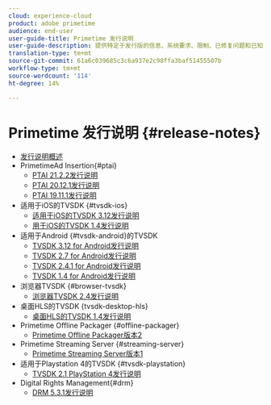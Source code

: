 ```yaml
---
cloud: experience-cloud
product: adobe primetime
audience: end-user
user-guide-title: Primetime 发行说明
user-guide-description: 提供特定于发行版的信息、系统要求、限制、已修复问题和已知问题。
translation-type: tm+mt
source-git-commit: 61a6c039685c3c6a937e2c98ffa3baf51455507b
workflow-type: tm+mt
source-wordcount: '114'
ht-degree: 14%

---
```



# Primetime 发行说明  {#release-notes}

+ [发行说明概述](home.md)
+ PrimetimeAd Insertion{#ptai}
   + [PTAI 21.2.2发行说明](ptai-21x-release-notes.md)
   + [PTAI 20.12.1发行说明](ptai-20x-release-notes.md)
   + [PTAI 19.11.1发行说明](ptai-19x-release-notes.md)
+ 适用于iOS的TVSDK {#tvsdk-ios}
   + [适用于iOS的TVSDK 3.12发行说明](tvsdk-3x-ios.md)
   + [用于iOS的TVSDK 1.4发行说明](tvsdk-1-4-ios.md)
+ 适用于Android {#tvsdk-android}的TVSDK
   + [TVSDK 3.12 for Android发行说明](tvsdk-3x-android.md)
   + [TVSDK 2.7 for Android发行说明](tvsdk-27-android.md)
   + [TVSDK 2.4.1 for Android发行说明](tvsdk-24-android.md)
   + [TVSDK 1.4 for Android发行说明](tvsdk-1-4-android.md)
+ 浏览器TVSDK {#browser-tvsdk}
   + [浏览器TVSDK 2.4发行说明](tvsdk-24-browser.md)
+ 桌面HLS的TVSDK {tvsdk-desktop-hls}
   + [桌面HLS的TVSDK 1.4发行说明](tvsdk-1-4-desktop-hls.md)
+ Primetime Offline Packager {#offline-packager}
   + [Primetime Offline Packager版本2](offline-packager-2x-release-note.md)
+ Primetime Streaming Server {#streaming-server}
   + [Primetime Streaming Server版本1](primetime-streaming-server-1x.md)
+ 适用于Playstation 4的TVSDK {#tvsdk-playstation}
   + [TVSDK 2.1 PlayStation 4发行说明](tvsdk-21-ps4.md)
+ Digital Rights Management{#drm}
   + [DRM 5.3.1发行说明](drm-531-release-notes.md)
